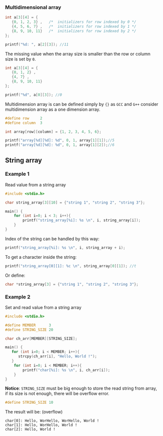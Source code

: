 ### Multidimensional array

```c
int a[3][4] = {  
   {0, 1, 2, 3} ,   /*  initializers for row indexed by 0 */
   {4, 5, 6, 7} ,   /*  initializers for row indexed by 1 */
   {8, 9, 10, 11}   /*  initializers for row indexed by 2 */
};

printf("%d: ", a[2][3]); //11
```
The missing value when the array size is smaller than the row or column size is set by ``0``.

```c
int a[3][4] = {  
   {0, 1, 2} ,
   {4, 7} ,
   {8, 9, 10, 11}
};

printf("%d", a[0][3]); //0
```

Multidimension array is can be defined simply by ``{}`` as ``GCC`` and ``G++`` consider multidimension array as a one dimension array.

```c
#define row 	2
#define column 	3

int array[row][column] = {1, 2, 3, 4, 5, 6};

printf("array[%d][%d]: %d", 0, 1, array[1][1]);//5
printf("array[%d][%d]: %d", 0, 1, array[1][2]);//6
```

## String array

### Example 1

Read value from a string array

```c
#include <stdio.h>

char string_array[3][10] = {"string 1", "string 2", "string 3"};

main() {
	for (int i=0; i < 3; i++){
		printf("string_array[%i]: %s \n", i, string_array[i]);
	}
}
```

Index of the string can be handled by this way:

```c
printf("string_array[%i]: %s \n", i, string_array + i);
```

To get a character inside the string: 

```c
printf("string_array[0][1]: %c \n", string_array[0][1]); //t
```

Or define:

```c
char *string_array[3] = {"string 1", "string 2", "string 3"};
```

### Example 2

Set and read value from a string array

```c
#include <stdio.h>

#define MEMBER      3
#define STRING_SIZE 20

char ch_arr[MEMBER][STRING_SIZE];

main() {
   for (int i=0; i < MEMBER; i++){
      strcpy(ch_arr[i], "Hello, World !");
   }
	for (int i=0; i < MEMBER; i++){
		printf("char[%i]: %s \n", i, ch_arr[i]);
	}
}
```

**Notice**: ``STRING_SIZE`` must be big enough to store the read string from array, if its size is not enough, there will be overflow error.

```c
#define STRING_SIZE 10
```

The result will be: (overflow)

```
char[0]: Hello, WorHello, WorHello, World ! 
char[1]: Hello, WorHello, World ! 
char[2]: Hello, World ! 
```